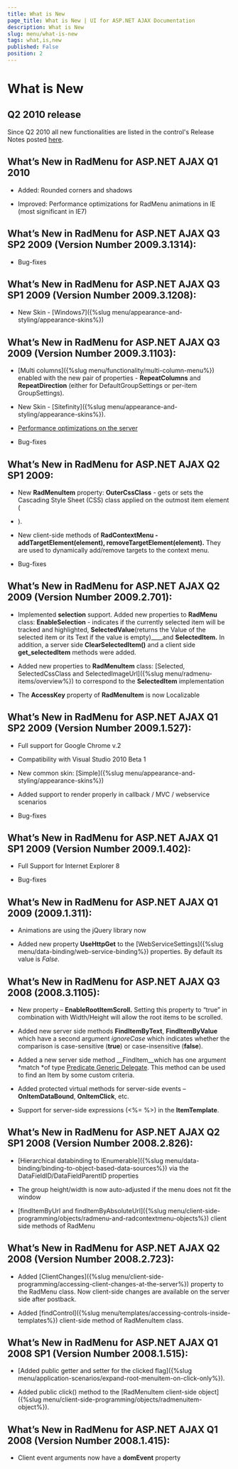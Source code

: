 ```yaml
---
title: What is New
page_title: What is New | UI for ASP.NET AJAX Documentation
description: What is New
slug: menu/what-is-new
tags: what,is,new
published: False
position: 2
---
```


# What is New



## Q2 2010 release

Since Q2 2010 all new functionalities are listed in the control's Release Notes posted [here](http://www.telerik.com/products/aspnet-ajax/whats-new/release-history.aspx).

## What’s New in RadMenu for ASP.NET AJAX Q1 2010

* Added: Rounded corners and shadows

* Improved: Performance optimizations for RadMenu animations in IE (most significant in IE7)

## What’s New in RadMenu for ASP.NET AJAX Q3 SP2 2009 (Version Number 2009.3.1314):

* Bug-fixes



## What’s New in RadMenu for ASP.NET AJAX Q3 SP1 2009 (Version Number 2009.3.1208):

* New Skin - [Windows7]({%slug menu/appearance-and-styling/appearance-skins%})



## What’s New in RadMenu for ASP.NET AJAX Q3 2009 (Version Number 2009.3.1103):

* [Multi columns]({%slug menu/functionality/multi-column-menu%}) enabled with the new pair of properties - __RepeatColumns__ and __RepeatDirection__ (either for DefaultGroupSettings or per-item GroupSettings).

* New Skin - [Sitefinity]({%slug menu/appearance-and-styling/appearance-skins%}).

* [Performance optimizations on the server](http://blogs.telerik.com/tsvetomirtsonev/posts/09-10-15/radcontrols_for_asp_net_ajax_-_now_with_more_speed.aspx)

* Bug-fixes



## What’s New in RadMenu for ASP.NET AJAX Q2 SP1 2009:

* New __RadMenuItem__ property: __OuterCssClass__ - gets or sets the Cascading Style Sheet (CSS) class applied on the outmost item element (<LI>).

* New client-side methods of __RadContextMenu - addTargetElement(element), removeTargetElement(element).__ They are used to dynamically add/remove targets to the context menu.

* Bug-fixes

## What’s New in RadMenu for ASP.NET AJAX Q2 2009 (Version Number 2009.2.701):

* Implemented __selection__ support. Added new properties to __RadMenu__ class: __EnableSelection__ - indicates if the currently selected item will be tracked and highlighted, __SelectedValue__(returns the Value of the selected item or its Text if the value is empty)____and __SelectedItem.__ In addition, a server side __ClearSelectedItem()__ and a client side __get_selectedItem__ methods were added.

* Added new properties to __RadMenuItem__ class: [Selected, SelectedCssClass and SelectedImageUrl]({%slug menu/radmenu-items/overview%}) to correspond to the __SelectedItem__ implementation

* The __AccessKey__ property of __RadMenuItem__ is now Localizable

## What’s New in RadMenu for ASP.NET AJAX Q1 SP2 2009 (Version Number 2009.1.527):

* Full support for Google Chrome v.2

* Compatibility with Visual Studio 2010 Beta 1

* New common skin: [Simple]({%slug menu/appearance-and-styling/appearance-skins%})

* Added support to render properly in callback / MVC / webservice scenarios

* Bug-fixes

## What’s New in RadMenu for ASP.NET AJAX Q1 SP1 2009 (Version Number 2009.1.402):

* Full Support for Internet Explorer 8

* Bug-fixes

## What’s New in RadMenu for ASP.NET AJAX Q1 2009 (2009.1.311):

* Animations are using the jQuery library now

* Added new property __UseHttpGet__ to the [WebServiceSettings]({%slug menu/data-binding/web-service-binding%}) properties. By default its value is *False*.

## What’s New in RadMenu for ASP.NET AJAX Q3 2008 (2008.3.1105):

* New property – __EnableRootItemScroll.__ Setting this property to “true” in combination with Width/Height will allow the root items to be scrolled.

* Added new server side methods __FindItemByText__, __FindItemByValue__ which have a second argument *ignoreCase* which indicates whether the comparison is case-sensitive (__true__) or case-insensitive (__false__).

* Added a new server side method __FindItem__which has one argument *match *of type [Predicate Generic Delegate](http://msdn.microsoft.com/en-us/library/bfcke1bz(VS.80).aspx). This method can be used to find an Item by some custom criteria.

* Added protected virtual methods for server-side events – __OnItemDataBound__, __OnItemClick__, etc.

* Support for server-side expressions (<%= %>) in the __ItemTemplate__.

## What’s New in RadMenu for ASP.NET AJAX Q2 SP1 2008 (Version Number 2008.2.826):

* [Hierarchical databinding to IEnumerable]({%slug menu/data-binding/binding-to-object-based-data-sources%}) via the DataFieldID/DataFieldParentID properties

* The group height/width is now auto-adjusted if the menu does not fit the window

* [findItemByUrl and findItemByAbsoluteUrl]({%slug menu/client-side-programming/objects/radmenu-and-radcontextmenu-objects%}) client side methods of RadMenu

## What’s New in RadMenu for ASP.NET AJAX Q2 2008 (Version Number 2008.2.723):

* Added [ClientChanges]({%slug menu/client-side-programming/accessing-client-changes-at-the-server%}) property to the RadMenu class. Now client-side changes are available on the server side after postback.

* Added [findControl]({%slug menu/templates/accessing-controls-inside-templates%}) client-side method of RadMenuItem class.



## What’s New in RadMenu for ASP.NET AJAX Q1 2008 SP1 (Version Number 2008.1.515):

* [Added public getter and setter for the clicked flag]({%slug menu/application-scenarios/expand-root-menuitem-on-click-only%}).

* Added public click() method to the [RadMenuItem client-side object]({%slug menu/client-side-programming/objects/radmenuitem-object%}).



## What’s New in RadMenu for ASP.NET AJAX Q1 2008 (Version Number 2008.1.415):

* Client event arguments now have a __domEvent__ property


